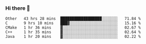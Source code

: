 ### Hi there 👋

<!--
**WShiBin/WShiBin** is a ✨ _special_ ✨ repository because its `README.md` (this file) appears on your GitHub profile.

Here are some ideas to get you started:

- 🔭 I’m currently working on ...
- 🌱 I’m currently learning ...
- 👯 I’m looking to collaborate on ...
- 🤔 I’m looking for help with ...
- 💬 Ask me about ...
- 📫 How to reach me: ...
- 😄 Pronouns: ...
- ⚡ Fun fact: ...
-->

<!--START_SECTION:waka-->
```text
Other   43 hrs 28 mins  ██████████████████░░░░░░░   71.84 % 
C       9 hrs 10 mins   ███▓░░░░░░░░░░░░░░░░░░░░░   15.16 % 
CMake   1 hr 36 mins    ▓░░░░░░░░░░░░░░░░░░░░░░░░   02.67 % 
C++     1 hr 35 mins    ▓░░░░░░░░░░░░░░░░░░░░░░░░   02.64 % 
Java    1 hr 20 mins    ▓░░░░░░░░░░░░░░░░░░░░░░░░   02.22 % 
```
<!--END_SECTION:waka-->

